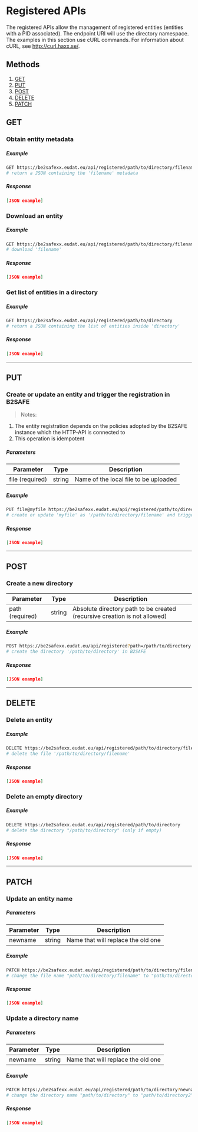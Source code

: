 
# Registered APIs


The registered APIs allow the management of registered entities (entities with a PID associated).
The endpoint URI will use the directory namespace.
The examples in this section use cURL commands. For information about cURL, see http://curl.haxx.se/.

## Methods
1. [GET](#get)
2. [PUT](#put)
3. [POST](#post)
4. [DELETE](#delete)
5. [PATCH](#patch)


## **GET**
### Obtain entity metadata
##### Example
```bash
GET https://be2safexx.eudat.eu/api/registered/path/to/directory/filename
# return a JSON containing the 'filename' metadata
```
##### Response
```json
[JSON example]
```

### Download an entity
##### Example
```bash
GET https://be2safexx.eudat.eu/api/registered/path/to/directory/filename?download
# download 'filename'
```
##### Response
```json
[JSON example]
```

### Get list of entities in a directory
##### Example
```bash
GET https://be2safexx.eudat.eu/api/registered/path/to/directory
# return a JSON containing the list of entities inside 'directory'
```
##### Response
```json
[JSON example]
```


---
## **PUT**
### Create or update an entity **and trigger the registration in B2SAFE**

> Notes: 
1. The entity registration depends on the policies adopted by the B2SAFE instance which the HTTP-API is connected to
2. This operation is idempotent

#### 
##### Parameters
| Parameter | Type | Description 
|-----------|------|-------------
| file (required) | string | Name of the local file to be uploaded  
##### Example
```bash
PUT file@myfile https://be2safexx.eudat.eu/api/registered/path/to/directory/filename
# create or update 'myfile' as '/path/to/directory/filename' and trigger the registration in B2SAFE
```
##### Response
```json
[JSON example]
```


---
## **POST**
### Create a new directory
| Parameter | Type | Description 
|-----------|------|-------------
| path (required) | string | Absolute directory path to be created (recursive creation is not allowed)
##### Example
```bash
POST https://be2safexx.eudat.eu/api/registered?path=/path/to/directory
# create the directory '/path/to/directory' in B2SAFE
```
##### Response
```json
[JSON example]
```


---
## **DELETE**
### Delete an entity 
##### Example
```bash
DELETE https://be2safexx.eudat.eu/api/registered/path/to/directory/filename
# delete the file '/path/to/directory/filename'
```
##### Response
```json
[JSON example]
```

### Delete an empty directory 
##### Example
```bash
DELETE https://be2safexx.eudat.eu/api/registered/path/to/directory
# delete the directory "/path/to/directory" (only if empty)
```
##### Response
```json
[JSON example]
```


---
## **PATCH**
### Update an entity name
##### Parameters
| Parameter | Type | Description 
|-----------|------|-------------
| newname | string | Name that will replace the old one  
##### Example
```bash
PATCH https://be2safexx.eudat.eu/api/registered/path/to/directory/filename?newname=filename2
# change the file name "path/to/directory/filename" to "path/to/directory/filename2"
```
##### Response
```json
[JSON example]
```

### Update a directory name
##### Parameters
| Parameter | Type | Description 
|-----------|------|-------------
| newname | string | Name that will replace the old one  
##### Example
```bash
PATCH https://be2safexx.eudat.eu/api/registered/path/to/directory?newname=directory2
# change the directory name "path/to/directory" to "path/to/directory2"
```
##### Response
```json
[JSON example]
```
